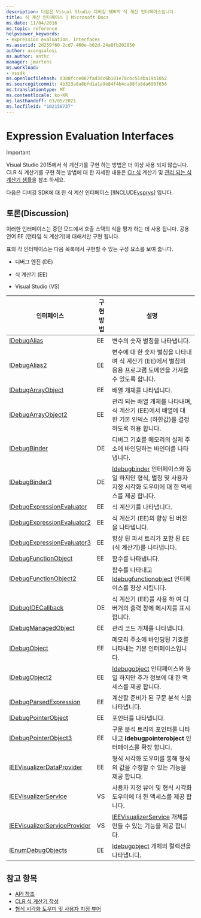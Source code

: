 ```yaml
---
description: 다음은 Visual Studio 디버깅 SDK의 식 계산 인터페이스입니다.
title: 식 계산 인터페이스 | Microsoft Docs
ms.date: 11/04/2016
ms.topic: reference
helpviewer_keywords:
- expression evaluation, interfaces
ms.assetid: 2d259f60-2cd7-460e-b02d-24a8fb202850
author: acangialosi
ms.author: anthc
manager: jmartens
ms.workload:
- vssdk
ms.openlocfilehash: d380fcce087fad3dc6b101e78cbc514ba19b1052
ms.sourcegitcommit: 4b323a8a8bfd1a1a9e84f4b4ca88fa8da690f656
ms.translationtype: MT
ms.contentlocale: ko-KR
ms.lasthandoff: 03/05/2021
ms.locfileid: "102158737"
---
```

# <a name="expression-evaluation-interfaces"></a>Expression Evaluation Interfaces
> [!IMPORTANT]
> Visual Studio 2015에서 식 계산기를 구현 하는 방법은 더 이상 사용 되지 않습니다. CLR 식 계산기를 구현 하는 방법에 대 한 자세한 내용은 [Clr 식](https://github.com/Microsoft/ConcordExtensibilitySamples/wiki/CLR-Expression-Evaluators) 계산기 및 [관리 되는 식 계산기 샘플](https://github.com/Microsoft/ConcordExtensibilitySamples/wiki/Managed-Expression-Evaluator-Sample)을 참조 하세요.

 다음은 디버깅 SDK에 대 한 식 계산 인터페이스 [!INCLUDE[vsprvs](../../../code-quality/includes/vsprvs_md.md)] 입니다.

## <a name="discussion"></a>토론(Discussion)
 이러한 인터페이스는 중단 모드에서 호출 스택의 식을 평가 하는 데 사용 됩니다. 공용 언어 EE (런타임 식 계산기)에 대해서만 구현 됩니다.

 표의 각 인터페이스는 다음 목록에서 구현할 수 있는 구성 요소를 보여 줍니다.

- 디버그 엔진 (DE)

- 식 계산기 (EE)

- Visual Studio (VS)

|인터페이스|구현 방법|설명|
|---------------|--------------------|-----------------|
|[IDebugAlias](../../../extensibility/debugger/reference/idebugalias.md)|EE|변수의 숫자 별칭을 나타냅니다.|
|[IDebugAlias2](../../../extensibility/debugger/reference/idebugalias2.md)|EE|변수에 대 한 숫자 별칭을 나타내며 식 계산기 (EE)에서 별칭의 응용 프로그램 도메인을 가져올 수 있도록 합니다.|
|[IDebugArrayObject](../../../extensibility/debugger/reference/idebugarrayobject.md)|EE|배열 개체를 나타냅니다.|
|[IDebugArrayObject2](../../../extensibility/debugger/reference/idebugarrayobject2.md)|EE|관리 되는 배열 개체를 나타내며, 식 계산기 (EE)에서 배열에 대 한 기본 인덱스 (하한값)를 결정 하도록 허용 합니다.|
|[IDebugBinder](../../../extensibility/debugger/reference/idebugbinder.md)|DE|디버그 기호를 메모리의 실제 주소에 바인딩하는 바인더를 나타냅니다.|
|[IDebugBinder3](../../../extensibility/debugger/reference/idebugbinder3.md)|DE|[Idebugbinder](../../../extensibility/debugger/reference/idebugbinder.md) 인터페이스와 동일 하지만 형식, 별칭 및 사용자 지정 시각화 도우미에 대 한 액세스를 제공 합니다.|
|[IDebugExpressionEvaluator](../../../extensibility/debugger/reference/idebugexpressionevaluator.md)|EE|식 계산기를 나타냅니다.|
|[IDebugExpressionEvaluator2](../../../extensibility/debugger/reference/idebugexpressionevaluator2.md)|EE|식 계산기 (EE)의 향상 된 버전을 나타냅니다.|
|[IDebugExpressionEvaluator3](../../../extensibility/debugger/reference/idebugexpressionevaluator3.md)|EE|향상 된 파서 트리가 포함 된 EE (식 계산기)를 나타냅니다.|
|[IDebugFunctionObject](../../../extensibility/debugger/reference/idebugfunctionobject.md)|EE|함수를 나타냅니다.|
|[IDebugFunctionObject2](../../../extensibility/debugger/reference/idebugfunctionobject2.md)|EE|함수를 나타내고 [Idebugfunctionobject](../../../extensibility/debugger/reference/idebugfunctionobject.md) 인터페이스를 향상 시킵니다.|
|[IDebugIDECallback](../../../extensibility/debugger/reference/idebugidecallback.md)|DE|식 계산기 (EE)를 사용 하 여 디버거의 출력 창에 메시지를 표시 합니다.|
|[IDebugManagedObject](../../../extensibility/debugger/reference/idebugmanagedobject.md)|EE|관리 코드 개체를 나타냅니다.|
|[IDebugObject](../../../extensibility/debugger/reference/idebugobject.md)|EE|메모리 주소에 바인딩된 기호를 나타내는 기본 인터페이스입니다.|
|[IDebugObject2](../../../extensibility/debugger/reference/idebugobject2.md)|EE|[Idebugobject](../../../extensibility/debugger/reference/idebugobject.md) 인터페이스와 동일 하지만 추가 정보에 대 한 액세스를 제공 합니다.|
|[IDebugParsedExpression](../../../extensibility/debugger/reference/idebugparsedexpression.md)|EE|계산할 준비가 된 구문 분석 식을 나타냅니다.|
|[IDebugPointerObject](../../../extensibility/debugger/reference/idebugpointerobject.md)|EE|포인터를 나타냅니다.|
|[IDebugPointerObject3](../../../extensibility/debugger/reference/idebugpointerobject3.md)|EE|구문 분석 트리의 포인터를 나타내고 **Idebugpointerobject** 인터페이스를 확장 합니다.|
|[IEEVisualizerDataProvider](../../../extensibility/debugger/reference/ieevisualizerdataprovider.md)|EE|형식 시각화 도우미를 통해 형식의 값을 수정할 수 있는 기능을 제공 합니다.|
|[IEEVisualizerService](../../../extensibility/debugger/reference/ieevisualizerservice.md)|VS|사용자 지정 뷰어 및 형식 시각화 도우미에 대 한 액세스를 제공 합니다.|
|[IEEVisualizerServiceProvider](../../../extensibility/debugger/reference/ieevisualizerserviceprovider.md)|VS|[IEEVisualizerService](../../../extensibility/debugger/reference/ieevisualizerservice.md) 개체를 만들 수 있는 기능을 제공 합니다.|
|[IEnumDebugObjects](../../../extensibility/debugger/reference/ienumdebugobjects.md)|EE|[Idebugobject](../../../extensibility/debugger/reference/idebugobject.md) 개체의 컬렉션을 나타냅니다.|

## <a name="see-also"></a>참고 항목
- [API 참조](../../../extensibility/debugger/reference/api-reference-visual-studio-debugging.md)
- [CLR 식 계산기 작성](../../../extensibility/debugger/writing-a-common-language-runtime-expression-evaluator.md)
- [형식 시각화 도우미 및 사용자 지정 뷰어](../../../extensibility/debugger/type-visualizer-and-custom-viewer.md)
